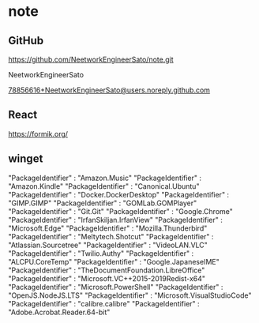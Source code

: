# note

## GitHub

<https://github.com/NeetworkEngineerSato/note.git>

NeetworkEngineerSato

78856616+NeetworkEngineerSato@users.noreply.github.com

## React

<https://formik.org/>

## winget

"PackageIdentifier" : "Amazon.Music"
"PackageIdentifier" : "Amazon.Kindle"
"PackageIdentifier" : "Canonical.Ubuntu"
"PackageIdentifier" : "Docker.DockerDesktop"
"PackageIdentifier" : "GIMP.GIMP"
"PackageIdentifier" : "GOMLab.GOMPlayer"
"PackageIdentifier" : "Git.Git"
"PackageIdentifier" : "Google.Chrome"
"PackageIdentifier" : "IrfanSkiljan.IrfanView"
"PackageIdentifier" : "Microsoft.Edge"
"PackageIdentifier" : "Mozilla.Thunderbird"
"PackageIdentifier" : "Meltytech.Shotcut"
"PackageIdentifier" : "Atlassian.Sourcetree"
"PackageIdentifier" : "VideoLAN.VLC"
"PackageIdentifier" : "Twilio.Authy"
"PackageIdentifier" : "ALCPU.CoreTemp"
"PackageIdentifier" : "Google.JapaneseIME"
"PackageIdentifier" : "TheDocumentFoundation.LibreOffice"
"PackageIdentifier" : "Microsoft.VC++2015-2019Redist-x64"
"PackageIdentifier" : "Microsoft.PowerShell"
"PackageIdentifier" : "OpenJS.NodeJS.LTS"
"PackageIdentifier" : "Microsoft.VisualStudioCode"
"PackageIdentifier" : "calibre.calibre"
"PackageIdentifier" : "Adobe.Acrobat.Reader.64-bit"
